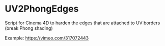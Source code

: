 # UV2PhongEdges

Script for Cinema 4D to harden the edges that are attached to UV borders (break Phong shading)

Example: https://vimeo.com/317072443
